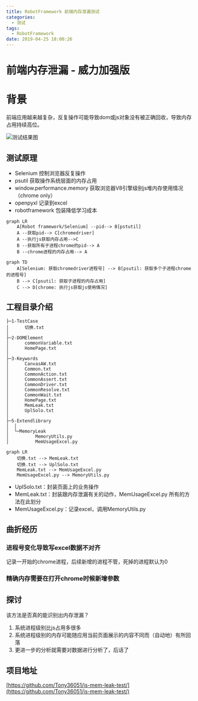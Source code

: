 ```yaml
---
title: RobotFramework 前端内存泄漏测试
categories:
  - 测试
tags:
  - RobotFramework
date: 2019-04-25 18:00:26
---
```

# 前端内存泄漏 - 威力加强版

# 背景

前端应用越来越复杂，反复操作可能导致dom或js对象没有被正确回收，导致内存占用持续高位。



![测试结果图](测试结果图.png)

## 测试原理

- Selenium 控制浏览器反复操作
- psutil 获取操作系统层面的内存占用
- window.performance.memory 获取浏览器V8引擎级别js堆内存使用情况（chrome only）
- openpyxl 记录到excel
- robotframework 包装降低学习成本



```mermaid
graph LR
	A[Robot framework/Selenium] --pid--> B[pstutil]
	A --获取pid--> C[chromedriver]
	A --执行js获取内存占用-->C
	B --获取所有子进程chrome的pid--> A
	B --chrome进程的内存占用--> A
```



```mermaid
graph TD
	A[Selenium: 获取chromedriver进程号] --> B[psutil: 获取多个子进程chrome的进程号]
	B --> C[psutil: 获取子进程的内存占用]
	C --> D[chrome: 执行js获取js使用情况]
```





## 工程目录介绍

```
├─1-TestCase
│      切换.txt
│
├─2-DOMElement
│      commonVariable.txt
│      HomePage.txt
│
├─3-Keywords
│      CanvasAW.txt
│      Common.txt
│      CommonAction.txt
│      CommonAssert.txt
│      CommonDriver.txt
│      CommonResolve.txt
│      CommonWait.txt
│      HomePage.txt
│      MemLeak.txt
│      UplSolo.txt
│
├─5-Extendlibrary
│  │
│  └─MemoryLeak
│          MemoryUtils.py
│          MemUsageExcel.py
```

```mermaid
graph LR
	切换.txt --> MemLeak.txt
	切换.txt --> UplSolo.txt
	MemLeak.txt --> MemUsageExcel.py
	MemUsageExcel.py --> MemoryUtils.py
```



- UplSolo.txt：封装页面上的业务操作
- MemLeak.txt：封装跟内存泄漏有关的动作，MemUsageExcel.py 所有的方法在此划分
- MemUsageExcel.py：记录excel，调用MemoryUtils.py



## 曲折经历

### 进程号变化导致写excel数据不对齐

记录一开始的chrome进程，后续新增的进程不管，死掉的进程默认为0

### 精确内存需要在打开chrome时候新增参数



## 探讨

该方法是否真的能识别出内存泄漏？

1. 系统进程级别比js占用多很多
2. 系统进程级别的内存可能随应用当前页面展示的内容不同而（自动地）有所回落
3. 更进一步的分析就需要对数据进行分析了，后话了

## 项目地址
[https://github.com/Tony36051/js-mem-leak-test/](https://github.com/Tony36051/js-mem-leak-test/)
<!--stackedit_data:
eyJoaXN0b3J5IjpbODQ5ODYzNzE5XX0=
-->